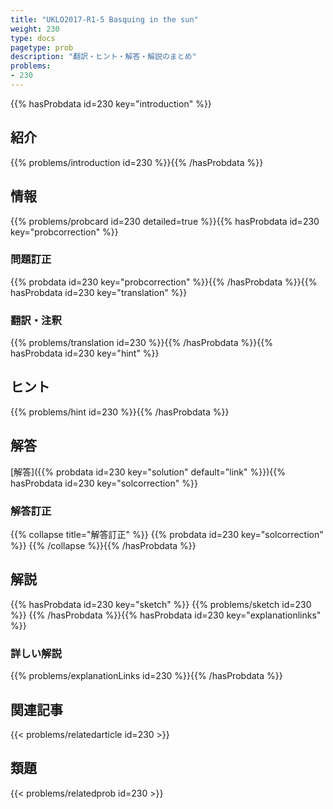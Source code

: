 ```yaml
---
title: "UKLO2017-R1-5 Basquing in the sun"
weight: 230
type: docs
pagetype: prob
description: "翻訳・ヒント・解答・解説のまとめ"
problems: 
- 230
---
```


{{% hasProbdata id=230 key="introduction" %}}

## 紹介

{{% problems/introduction id=230 %}}{{% /hasProbdata %}}

## 情報

{{% problems/probcard id=230 detailed=true %}}{{% hasProbdata id=230 key="probcorrection" %}}

### 問題訂正

{{% probdata id=230 key="probcorrection" %}}{{% /hasProbdata %}}{{% hasProbdata id=230 key="translation" %}}

### 翻訳・注釈

{{% problems/translation id=230 %}}{{% /hasProbdata %}}{{% hasProbdata id=230 key="hint" %}}

## ヒント

{{% problems/hint id=230 %}}{{% /hasProbdata %}}

## 解答

[解答]({{% probdata id=230 key="solution" default="link" %}}){{% hasProbdata id=230 key="solcorrection" %}}

### 解答訂正

{{% collapse title="解答訂正" %}}
{{% probdata id=230 key="solcorrection" %}}
{{% /collapse %}}{{% /hasProbdata %}}

## 解説

{{% hasProbdata id=230 key="sketch" %}}
{{% problems/sketch id=230 %}}
{{% /hasProbdata %}}{{% hasProbdata id=230 key="explanationlinks" %}}

### 詳しい解説

{{% problems/explanationLinks id=230 %}}{{% /hasProbdata %}}

## 関連記事

{{< problems/relatedarticle id=230 >}}

## 類題

{{< problems/relatedprob id=230 >}}
